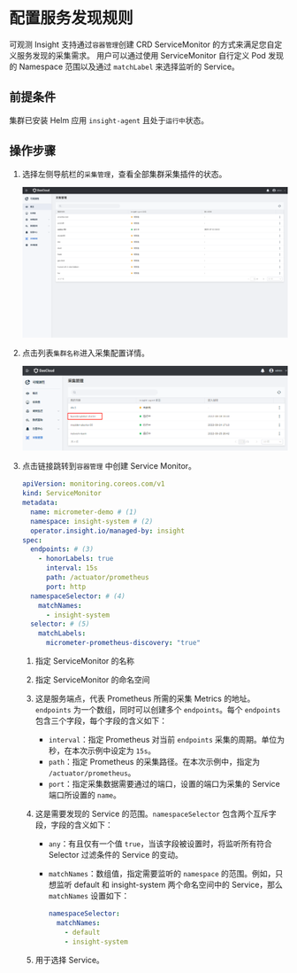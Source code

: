 # 配置服务发现规则

可观测 Insight 支持通过`容器管理`创建 CRD ServiceMonitor 的方式来满足您自定义服务发现的采集需求。
用户可以通过使用 ServiceMonitor 自行定义 Pod 发现的 Namespace 范围以及通过 `matchLabel` 来选择监听的 Service。

## 前提条件

集群已安装 Helm 应用 `insight-agent` 且处于`运行中`状态。

## 操作步骤

1. 选择左侧导航栏的`采集管理`，查看全部集群采集插件的状态。

    ![集群列表](../../images/collectmanage02.png)

2. 点击列表`集群名称`进入采集配置详情。

    ![集群列表](../../images/service-discover.png)

3. 点击链接跳转到`容器管理` 中创建 Service Monitor。

	```yaml
	apiVersion: monitoring.coreos.com/v1
	kind: ServiceMonitor
	metadata:
	  name: micrometer-demo # (1)
	  namespace: insight-system # (2)
	  operator.insight.io/managed-by: insight
	spec:
	  endpoints: # (3)
	    - honorLabels: true
		  interval: 15s
		  path: /actuator/prometheus
		  port: http
	  namespaceSelector: # (4)
		matchNames:
		  - insight-system
	  selector: # (5)
		matchLabels:
		  micrometer-prometheus-discovery: "true"
	```

	1. 指定 ServiceMonitor 的名称
	2. 指定 ServiceMonitor 的命名空间
	3. 这是服务端点，代表 Prometheus 所需的采集 Metrics 的地址。`endpoints` 为一个数组，同时可以创建多个 `endpoints`。每个 `endpoints` 包含三个字段，每个字段的含义如下：

	  	- `interval`：指定 Prometheus 对当前 `endpoints` 采集的周期。单位为秒，在本次示例中设定为 `15s`。
	  	- `path`：指定 Prometheus 的采集路径。在本次示例中，指定为 `/actuator/prometheus`。
	  	- `port`：指定采集数据需要通过的端口，设置的端口为采集的 Service 端口所设置的 `name`。
	4. 这是需要发现的 Service 的范围。`namespaceSelector` 包含两个互斥字段，字段的含义如下：

	  	- `any`：有且仅有一个值 `true`，当该字段被设置时，将监听所有符合 Selector 过滤条件的 Service 的变动。
	 	- `matchNames`：数组值，指定需要监听的 `namespace` 的范围。例如，只想监听 default 和 insight-system 两个命名空间中的 Service，那么 `matchNames` 设置如下：

			```yaml
			namespaceSelector:
			  matchNames:
			    - default
			    - insight-system
			```

	5. 用于选择 Service。
